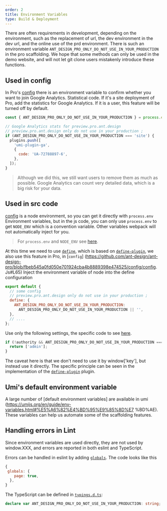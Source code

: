 ```yaml
---
order: 2
title: Environment Variables
type: Build & Deployment
---
```


There are often requirements in development, depending on the environment, such as the replacement of url, the dev environment in the dev url, and the online use of the prd environment. There is such an environment variable `ANT_DESIGN_PRO_ONLY_DO_NOT_USE_IN_YOUR_PRODUCTION` in the pro scaffolding. We hope that some methods can only be used in the demo website, and will not let git clone users mistakenly introduce these functions.

## Used in config

In Pro's [config](https://github.com/ant-design/ant-design-pro/blob/fbeb545a0fd050e701924cba4b8889398e474525/config/config.js#L53) there is an environment variable to confirm whether you want to join Google Analytics. Statistical code. If it's a site deployment of Pro, add the statistics for Google Analytics. If it is a user, this feature will be turned off by default.

```js
const { ANT_DESIGN_PRO_ONLY_DO_NOT_USE_IN_YOUR_PRODUCTION } = process.env;

// Google Analytics stats for preview.pro.ant.design
// preview.pro.ant.design only do not use in your production ;
if (ANT_DESIGN_PRO_ONLY_DO_NOT_USE_IN_YOUR_PRODUCTION === 'site') {
  plugins.push([
    'umi-plugin-ga',
    {
      code: 'UA-72788897-6',
    },
  ]);
}
```

> Although we did this, we still want users to remove them as much as possible. Google Analytics can count very detailed data, which is a big risk for your data.

## Used in src code

[config](https://github.com/ant-design/ant-design-pro/blob/fbeb545a0fd050e701924cba4b8889398e474525/config/config.js) is a node environment, so you can get it directly with `process.env` Environment variables, but in the js code, you can only use `process.env` to get `NODE_ENV` which is a convention variable. Other variables webpack will not automatically inject for you.

> For `process.env` and `NODE_ENV` see [here](https://webpack.js.org/configuration/mode/#usagee).

At this time we need to use [`define`](https://umijs.org/config/#define), which is based on [`define-plugin`](https://webpack.js.org/plugins/define-plugin/), we also use this feature in Pro, in [`config`] (https://github.com/ant-design/ant-design-pro/blob/fbeb545a0fd050e701924cba4b8889398e474525/config/config. Js#L65) Inject the environment variable of node into the define configuration

```js
export default {
  // some config
  // preview.pro.ant.design only do not use in your production ;
  define: {
    ANT_DESIGN_PRO_ONLY_DO_NOT_USE_IN_YOUR_PRODUCTION:
      ANT_DESIGN_PRO_ONLY_DO_NOT_USE_IN_YOUR_PRODUCTION || '',
  },
  // ....
};
```

Use only the following settings, the specific code to see [here](https://github.com/ant-design/ant-design-pro/blob/80ce8fe43746426abc054c1cf76b8f733f54b001/src/utils/authority.ts#L17).

```js
if (!authority && ANT_DESIGN_PRO_ONLY_DO_NOT_USE_IN_YOUR_PRODUCTION === 'site') {
  return ['admin'];
}
```

The caveat here is that we don't need to use it by window['key'], but instead use it directly. The specific principle can be seen in the implementation of the [`define-plugin`](https://webpack.docschina.org/plugins/define-plugin/) plugin.

## Umi's default environment variable

A large number of [default environment variables] are available in umi (https://umijs.org/en/guide/env-variables.html#%E5%A6%82%E4%BD%95%E9%85%8D%E7 %BD%AE). These variables can help us automate some of the scaffolding features.

## Handling errors in Lint

Since environment variables are used directly, they are not used by window.XXX, and errors are reported in both eslint and TypeScript.

Errors can be handled in eslint by adding [`globals`](https://eslint.org/docs/user-guide/configuring#specifying-globals). The code looks like this

```js
{
 globals: {
    page: true,
  },
}
```

The TypeScript can be defined in [`typings.d.ts`](https://github.com/ant-design/ant-design-pro/blob/80ce8fe43746426abc054c1cf76b8f733f54b001/src/typings.d.ts#L18):

```ts
declare var ANT_DESIGN_PRO_ONLY_DO_NOT_USE_IN_YOUR_PRODUCTION: string;
```
